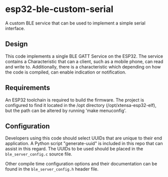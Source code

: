 # esp32-ble-custom-serial

A custom BLE service that can be used to implement a simple serial interface.

## Design

This code implements a single BLE GATT Service on the ESP32. The service
contains a Characteristic that can a client, such as a mobile phone, can read
and write to. Additionally, there is a characteristic which depending on how
the code is compiled, can enable indication or notification.

## Requirements

An ESP32 toolchain is required to build the firmware. The project is configured
to find it located in the /opt directory (/opt/xtensa-esp32-elf), but the path
can be altered by running 'make menuconfig'.

## Configuration

Developers using this code should select UUIDs that are unique to their end
application. A Python script "generate-uuid" is included in this repo that can
assist in this regard. The UUIDs to be used should be placed in the
`ble_server_config.c` source file.

Other compile time configuration options and their documentation can be found
in the `ble_server_config.h` header file.
